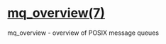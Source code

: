 # [mq_overview(7)](https://man7.org/linux/man-pages/man7/mq_overview.7.html)

mq_overview - overview of POSIX message queues

